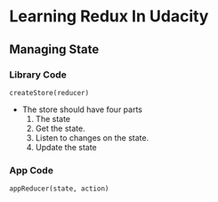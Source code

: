 # Learning Redux In Udacity

## Managing State

### Library Code

`createStore(reducer)`

- The store should have four parts
  1. The state
  2. Get the state.
  3. Listen to changes on the state.
  4. Update the state

### App Code

`appReducer(state, action)`
